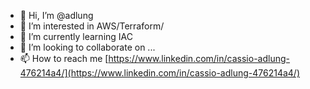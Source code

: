 - 👋 Hi, I’m @adlung
- 👀 I’m interested in AWS/Terraform/
- 🌱 I’m currently learning IAC
- 💞️ I’m looking to collaborate on ...
- 📫 How to reach me [https://www.linkedin.com/in/cassio-adlung-476214a4/](https://www.linkedin.com/in/cassio-adlung-476214a4/)

<!---
adlung/adlung is a ✨ special ✨ repository because its `README.md` (this file) appears on your GitHub profile.
You can click the Preview link to take a look at your changes.
--->

